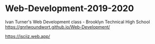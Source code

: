 # Web-Development-2019-2020
Ivan Turner's Web Development class - Brooklyn Technical High School
https://gnrlwoundwort.github.io/Web-Development/

https://isciiz.web.app/
